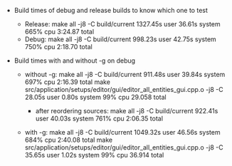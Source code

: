 - Build times of debug and release builds to know which one to test
	- Release:
		make all -j8 -C build/current  1327.45s user 36.61s system 665% cpu 3:24.87 total
	- Debug:
		make all -j8 -C build/current  998.23s user 42.75s system 750% cpu 2:18.70 total

- Build times with and without -g on debug
	- without -g:
		make all -j8 -C build/current  911.48s user 39.84s system 697% cpu 2:16.39 total
		make src/application/setups/editor/gui/editor_all_entities_gui.cpp.o -j8 -C   28.05s user 0.80s system 99% cpu 29.058 total
		- after reordering sources:
			make all -j8 -C build/current  922.41s user 40.03s system 761% cpu 2:06.35 total

	- with -g:
		make all -j8 -C build/current  1049.32s user 46.56s system 684% cpu 2:40.08 total
		make src/application/setups/editor/gui/editor_all_entities_gui.cpp.o -j8 -C   35.65s user 1.02s system 99% cpu 36.914 total
